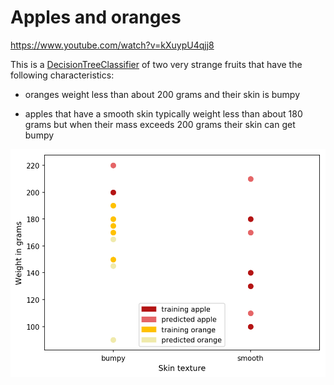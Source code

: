 # Apples and oranges

https://www.youtube.com/watch?v=kXuypU4qjj8

This is a [DecisionTreeClassifier](https://scikit-learn.org/stable/modules/generated/sklearn.tree.DecisionTreeClassifier.html) of two very strange fruits that have the following characteristics:

- oranges weight less than about 200 grams and their skin is bumpy

- apples that have a smooth skin typically weight less than about 180 grams but when their mass exceeds 200 grams their skin can get bumpy

![Screenshot](apples-and-oranges.png)
